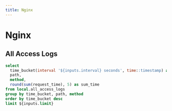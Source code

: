 ```yaml
---
title: Nginx
---
```


# Nginx
## All Access Logs

<Slider
    name=interval
    title='Interval'
    size=large
    min=1
    max=600
    defaultValue=10
/>

<Slider
    name=limit
    title='Limit'
    size=large
    min=100
    max=1000
    step=10
/>

```sql time_series
select
  time_bucket(interval '${inputs.interval} seconds', time::timestamp) as time_bucket,
  path,
  method,
  round(sum(request_time), 5) as sum_time
from local.all_access_logs
group by time_bucket, path, method
order by time_bucket desc
limit ${inputs.limit}
```

<AreaChart
  chartAreaHeight=300
  data={time_series}
  x="time_bucket"
  y="sum_time"
  series="path"
/>
